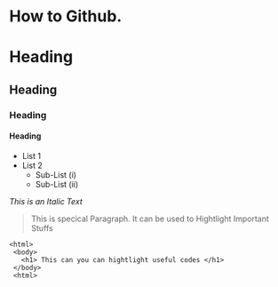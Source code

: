 # How to Github.

# Heading
## Heading
### Heading
#### Heading

* List 1
* List 2
  * Sub-List (i)
  * Sub-List (ii)

_This is an Italic Text_

> This is specical Paragraph. It can be used to Hightlight Important Stuffs

    <html>
     <body>
       <h1> This can you can hightlight useful codes </h1>
     </body>
     <html>
    
